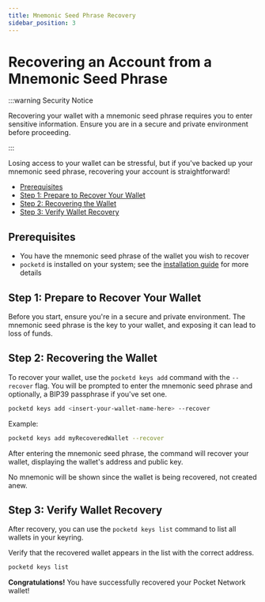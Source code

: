 ```yaml
---
title: Mnemonic Seed Phrase Recovery
sidebar_position: 3
---
```


# Recovering an Account from a Mnemonic Seed Phrase <!-- omit in toc -->

:::warning Security Notice

Recovering your wallet with a mnemonic seed phrase requires
you to enter sensitive information. Ensure you are in a secure and private environment
before proceeding.

:::

Losing access to your wallet can be stressful, but if you've backed up your mnemonic
seed phrase, recovering your account is straightforward!

- [Prerequisites](#prerequisites)
- [Step 1: Prepare to Recover Your Wallet](#step-1-prepare-to-recover-your-wallet)
- [Step 2: Recovering the Wallet](#step-2-recovering-the-wallet)
- [Step 3: Verify Wallet Recovery](#step-3-verify-wallet-recovery)

## Prerequisites

- You have the mnemonic seed phrase of the wallet you wish to recover
- `pocketd` is installed on your system; see the [installation guide](./pocketd_cli.md) for more details

## Step 1: Prepare to Recover Your Wallet

Before you start, ensure you're in a secure and private environment.
The mnemonic seed phrase is the key to your wallet, and exposing it can lead to loss of funds.

## Step 2: Recovering the Wallet

To recover your wallet, use the `pocketd keys add` command with the `--recover` flag.
You will be prompted to enter the mnemonic seed phrase and optionally, a BIP39 passphrase if you've set one.

```bash
pocketd keys add <insert-your-wallet-name-here> --recover
```

Example:

```bash
pocketd keys add myRecoveredWallet --recover
```

After entering the mnemonic seed phrase, the command will recover your wallet,
displaying the wallet's address and public key.

No mnemonic will be shown since the wallet is being recovered, not created anew.

## Step 3: Verify Wallet Recovery

After recovery, you can use the `pocketd keys list` command to list all wallets in your keyring.

Verify that the recovered wallet appears in the list with the correct address.

```sh
pocketd keys list
```

**Congratulations!** You have successfully recovered your Pocket Network wallet!
